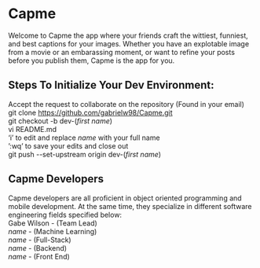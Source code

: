 # Capme
Welcome to Capme the app where your friends craft the wittiest, funniest, and best captions for your images. Whether you have an explotable image from a movie or an embarassing moment, or want to refine your posts before you publish them, Capme is the app for you. 

## Steps To Initialize Your Dev Environment:<br/>
Accept the request to collaborate on the repository (Found in your email)<br/>
git clone https://github.com/gabrielw98/Capme.git<br/>
git checkout -b dev-(*first name*)<br/>
vi README.md<br/>
‘i’ to edit and replace *name* with your full name<br/>
’:wq’ to save your edits and close out<br/>
git push --set-upstream origin dev-(*first name*)<br/>

## Capme Developers
Capme developers are all proficient in object oriented programming and mobile development. At the same time, they specialize in different software engineering fields specified below:<br/>
Gabe Wilson - (Team Lead)<br/>
*name* - (Machine Learning)<br/>
*name* - (Full-Stack)<br/>
*name* - (Backend)<br/>
*name* - (Front End)












